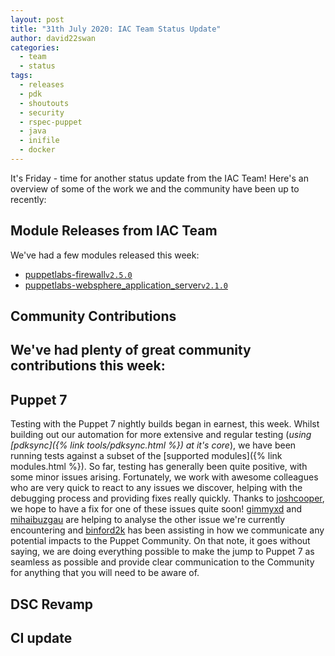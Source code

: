 ```yaml
---
layout: post
title: "31th July 2020: IAC Team Status Update"
author: david22swan
categories:
  - team
  - status
tags:
  - releases
  - pdk
  - shoutouts
  - security
  - rspec-puppet
  - java
  - inifile
  - docker
---
```


It's Friday - time for another status update from the IAC Team!
Here's an overview of some of the work we and the community have been up to recently:

## Module Releases from IAC Team
We've had a few modules released this week:
- [puppetlabs-firewall][firewall-forge][`v2.5.0`][firewall-2-5-0]
- [puppetlabs-websphere_application_server][websphere_application_server-forge][`v2.1.0`][websphere_application_server-2-1-0]

## Community Contributions
We've had plenty of great community contributions this week:
- 

## Puppet 7
Testing with the Puppet 7 nightly builds began in earnest, this week.
Whilst building out our automation for more extensive and regular testing (_using [pdksync]({% link tools/pdksync.html %}) at it's core_), we have been running tests against a subset of the [supported modules]({% link modules.html %}).
So far, testing has generally been quite positive, with some minor issues arising.
Fortunately, we work with awesome colleagues who are very quick to react to any issues we discover, helping with the debugging process and providing fixes really quickly.
Thanks to [joshcooper][joshcooper], we hope to have a fix for one of these issues quite soon!
[gimmyxd][gimmyxd] and [mihaibuzgau][mihaibuzgau] are helping to analyse the other issue we're currently encountering and [binford2k][binford2k] has been assisting in how we communicate any potential impacts to the Puppet Community.
On that note, it goes without saying, we are doing everything possible to make the jump to Puppet 7 as seamless as possible and provide clear communication to the Community for anything that you will need to be aware of.

## DSC Revamp

## CI update

[puppetlabs-websphere_application_server]:  https://github.com/puppetlabs/puppetlabs-websphere_application_server
[websphere_application_server-forge]:       https://forge.puppet.com/puppetlabs/websphere_application_server
[websphere_application_server-2-1-0]:       https://forge.puppet.com/puppetlabs/websphere_application_server/2.1.0/changelog
[puppetlabs-firewall]:                      https://github.com/puppetlabs/puppetlabs-firewall
[firewall-forge]:                           https://forge.puppet.com/puppetlabs/firewall
[firewall-2-5-0]:                           https://forge.puppet.com/puppetlabs/firewall/2.5.0/changelog
[mihaibuzgau]:                              https://github.com/mihaibuzgau
[gimmyxd]:                                  https://github.com/gimmyxd
[joshcooper]:	                              https://github.com/joshcooper
[binford2k]:	                              https://github.com/binford2k
